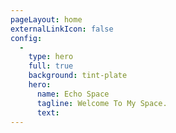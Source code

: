 ```yaml
---
pageLayout: home
externalLinkIcon: false
config:
  -
    type: hero
    full: true
    background: tint-plate
    hero:
      name: Echo Space
      tagline: Welcome To My Space.
      text:
---
```

